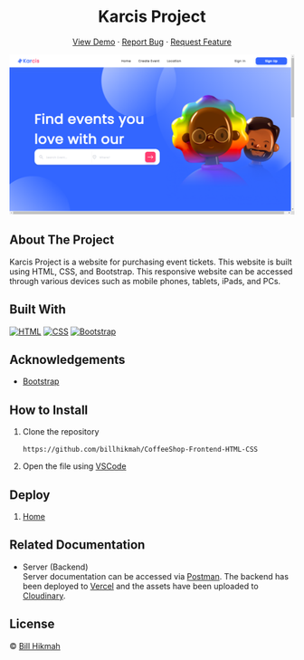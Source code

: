 <h1 align='center'>Karcis Project</h1>
  <p align="center">
    <a href="link_deploy">View Demo</a>
    ·
    <a href="https://github.com/billhikmah/karcis-project-responsive-website/issues">Report Bug</a>
    ·
    <a href="https://github.com/billhikmah/karcis-project-responsive-website/pulls">Request Feature</a>
  </p>

![Image Banner](./Assets/Images/landing-page.png)

## About The Project

Karcis Project is a website for purchasing event tickets. This website is built using HTML, CSS, and Bootstrap. This responsive website can be accessed through various devices such as mobile phones, tablets, iPads, and PCs.

## Built With

[![HTML](https://img.shields.io/badge/html-5-orange)](https://getbootstrap.com/)
[![CSS](https://img.shields.io/badge/css-3-blue)](https://getbootstrap.com/)
[![Bootstrap](https://img.shields.io/badge/Bootstrap-v5.2.x-blue)](https://getbootstrap.com/)

## Acknowledgements

- [Bootstrap](https://getbootstrap.com/)

<h2>How to Install</h2>

1. Clone the repository
   ```
   https://github.com/billhikmah/CoffeeShop-Frontend-HTML-CSS
   ```
2. Open the file using [VSCode](https://code.visualstudio.com/download)

<h2>Deploy</h2>

1. [Home](https://karcis-responsive-website.netlify.app/)

<h2>Related Documentation</h2>

- Server (Backend)<br>
  Server documentation can be accessed via [Postman](https://documenter.getpostman.com/view/20723287/UyrEguSx). The backend has been deployed to [Vercel](https://www.vercel.com) and the assets have been uploaded to [Cloudinary](https://www.cloudinary.app/).

## License

© [Bill Hikmah](https://github.com/billhikmah/)
